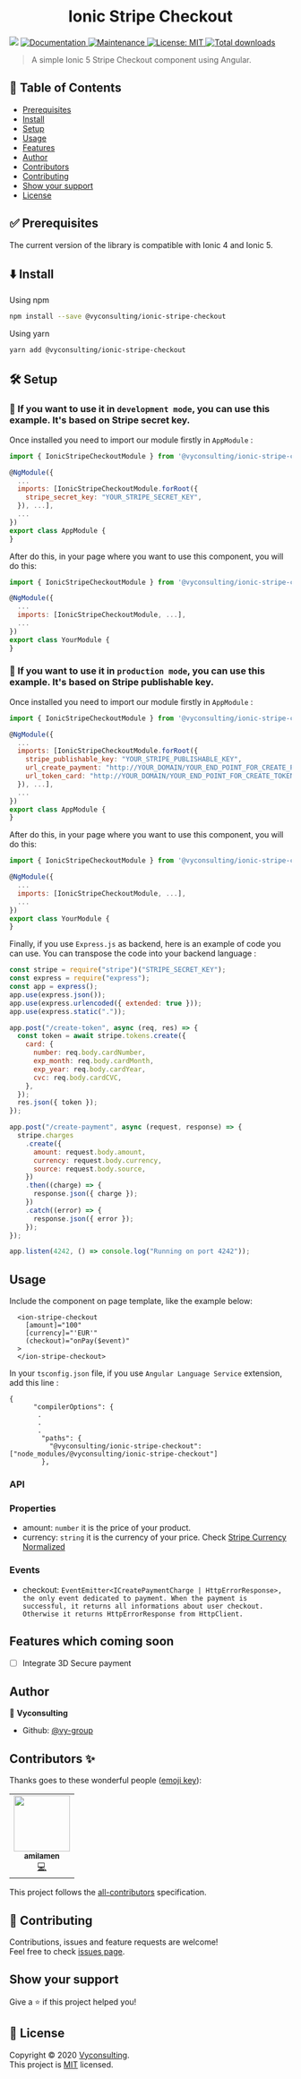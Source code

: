 <h1 align="center">Ionic Stripe Checkout</h1>
<p>
  <img src="https://img.shields.io/badge/version-0.2.1-blue.svg?cacheSeconds=2592000" />
  <a href="https://github.com/vy-group/ionic-stripe-checkout#readme">
    <img alt="Documentation" src="https://img.shields.io/badge/documentation-yes-brightgreen.svg" target="_blank" />
  </a>
  <a href="https://github.com/vy-group/ionic-stripe-checkout/graphs/commit-activity">
    <img alt="Maintenance" src="https://img.shields.io/badge/Maintained%3F-yes-green.svg" target="_blank" />
  </a>
  <a href="https://github.com/vy-group/ionic-stripe-checkout/blob/main/LICENSE">
    <img alt="License: MIT" src="https://img.shields.io/badge/License-MIT-yellow.svg" target="_blank" />
  </a>
   <a href="https://www.npmjs.com/package/@vyconsulting/ionic-stripe-checkout">
    <img alt="Total downloads" src="https://img.shields.io/npm/dt/@vyconsulting/ionic-stripe-checkout?style=plastic" target="_blank" />
  </a>
</p>

> A simple Ionic 5 Stripe Checkout component using Angular.

<!-- ### 🏠 [Homepage](https://github.com/vy-group/ionic-stripe-checkout) -->

## 📝 Table of Contents

- [Prerequisites](#prerequisites)
- [Install](#install)
- [Setup](#setup)
- [Usage](#usage)
- [Features](#features)
- [Author](#author)
- [Contributors](#contributors)
- [Contributing](#contributing)
- [Show your support](#support)
- [License](#license)

## ✅ Prerequisites <a name = "prerequisites"></a>

The current version of the library is compatible with Ionic 4 and Ionic 5.

## ⬇️ Install <a name = "install"></a>

Using npm

```sh
npm install --save @vyconsulting/ionic-stripe-checkout
```

Using yarn

```sh
yarn add @vyconsulting/ionic-stripe-checkout
```

## 🛠 Setup <a name = "setup"></a>

### 🚀 If you want to use it in `development mode`, you can use this example. It's based on Stripe secret key.

Once installed you need to import our module firstly in `AppModule` :

```js
import { IonicStripeCheckoutModule } from '@vyconsulting/ionic-stripe-checkout';

@NgModule({
  ...
  imports: [IonicStripeCheckoutModule.forRoot({
    stripe_secret_key: "YOUR_STRIPE_SECRET_KEY",
  }), ...],
  ...
})
export class AppModule {
}
```

After do this, in your page where you want to use this component, you will do this:

```js
import { IonicStripeCheckoutModule } from '@vyconsulting/ionic-stripe-checkout';

@NgModule({
  ...
  imports: [IonicStripeCheckoutModule, ...],
  ...
})
export class YourModule {
}
```

### 🚀 If you want to use it in `production mode`, you can use this example. It's based on Stripe publishable key.

Once installed you need to import our module firstly in `AppModule` :

```js
import { IonicStripeCheckoutModule } from '@vyconsulting/ionic-stripe-checkout';

@NgModule({
  ...
  imports: [IonicStripeCheckoutModule.forRoot({
    stripe_publishable_key: "YOUR_STRIPE_PUBLISHABLE_KEY",
    url_create_payment: "http://YOUR_DOMAIN/YOUR_END_POINT_FOR_CREATE_PAYMENT",
    url_token_card: "http://YOUR_DOMAIN/YOUR_END_POINT_FOR_CREATE_TOKEN",
  }), ...],
  ...
})
export class AppModule {
}
```

After do this, in your page where you want to use this component, you will do this:

```js
import { IonicStripeCheckoutModule } from '@vyconsulting/ionic-stripe-checkout';

@NgModule({
  ...
  imports: [IonicStripeCheckoutModule, ...],
  ...
})
export class YourModule {
}
```

Finally, if you use `Express.js` as backend, here is an example of code you can use. You can transpose the code into your backend language :

```js
const stripe = require("stripe")("STRIPE_SECRET_KEY");
const express = require("express");
const app = express();
app.use(express.json());
app.use(express.urlencoded({ extended: true }));
app.use(express.static("."));

app.post("/create-token", async (req, res) => {
  const token = await stripe.tokens.create({
    card: {
      number: req.body.cardNumber,
      exp_month: req.body.cardMonth,
      exp_year: req.body.cardYear,
      cvc: req.body.cardCVC,
    },
  });
  res.json({ token });
});

app.post("/create-payment", async (request, response) => {
  stripe.charges
    .create({
      amount: request.body.amount,
      currency: request.body.currency,
      source: request.body.source,
    })
    .then((charge) => {
      response.json({ charge });
    })
    .catch((error) => {
      response.json({ error });
    });
});

app.listen(4242, () => console.log("Running on port 4242"));
```

## Usage <a name = "usage"></a>

Include the component on page template, like the example below:

```
  <ion-stripe-checkout
    [amount]="100"
    [currency]="'EUR'"
    (checkout)="onPay($event)"
  >
  </ion-stripe-checkout>
```

In your `tsconfig.json` file, if you use `Angular Language Service` extension, add this line :

```
{
      "compilerOptions": {
       .
       .
       .
        "paths": {
          "@vyconsulting/ionic-stripe-checkout": ["node_modules/@vyconsulting/ionic-stripe-checkout"]
        },
```

### API

### Properties

- amount: `number` it is the price of your product.
- currency: `string` it is the currency of your price. Check [Stripe Currency Normalized](https://stripe.com/docs/currencies)

### Events

- checkout: `EventEmitter<ICreatePaymentCharge | HttpErrorResponse>, the only event dedicated to payment. When the payment is successful, it returns all informations about user checkout. Otherwise it returns HttpErrorResponse from HttpClient.`

## Features which coming soon <a name = "features"></a>

- [ ] Integrate 3D Secure payment

## Author <a name = "author"></a>

👤 **Vyconsulting**

- Github: [@vy-group](https://github.com/vy-group)

## Contributors ✨ <a name = "contributors"></a>

Thanks goes to these wonderful people ([emoji key](https://allcontributors.org/docs/en/emoji-key)):

<!-- ALL-CONTRIBUTORS-LIST:START - Do not remove or modify this section -->
<!-- prettier-ignore-start -->
<!-- markdownlint-disable -->
<table>
  <tr>
    <td align="center"><a href="https://github.com/amilamen"><img src="https://avatars1.githubusercontent.com/u/46297789?s=400&u=03563203ec0290dd65dded1ad75c4c5e4adb7be4&v=4" width="100px;" alt=""/><br /><sub><b>amilamen</b></sub></a><br /><a href="https://github.com/vy-group/ionic-stripe-checkout/commits?author=amilamen" title="Code">💻</a></td>
  </tr>
</table>

This project follows the [all-contributors](https://github.com/all-contributors/all-contributors) specification.

## 🤝 Contributing <a name = "contributing"></a>

Contributions, issues and feature requests are welcome!<br />Feel free to check [issues page](https://github.com/vy-group/ionic-stripe-checkout/issues).

## Show your support <a name = "support"></a>

Give a ⭐️ if this project helped you!

## 📝 License <a name = "license"></a>

Copyright © 2020 [Vyconsulting](https://github.com/vy-group).<br />
This project is [MIT](https://github.com/vy-group/ionic-stripe-checkout/blob/master/LICENSE) licensed.
